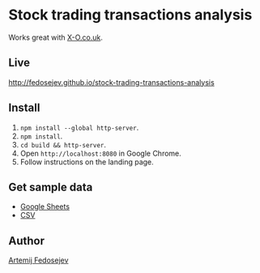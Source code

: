 # Stock trading transactions analysis

Works great with [X-O.co.uk](http://x-o.co.uk).

## Live

http://fedosejev.github.io/stock-trading-transactions-analysis

## Install

1. `npm install --global http-server`.
2. `npm install`.
3. `cd build && http-server`.
4. Open `http://localhost:8080` in Google Chrome.
5. Follow instructions on the landing page.

## Get sample data

+ [Google Sheets](https://docs.google.com/spreadsheets/d/18kStFA1T0U4DP6kAKOvRsQ_wp_3eDlDYhMtfiZtApEg/edit?usp=sharing)
+ [CSV](sample.csv)

## Author

[Artemij Fedosejev](http://artemij.com)
